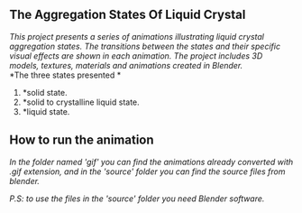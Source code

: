 ## The Aggregation States Of Liquid Crystal
*This project presents a series of animations illustrating liquid crystal aggregation states. The transitions between the states and their specific visual effects are shown in each animation. The project includes 3D models, textures, materials and animations created in Blender.*<br>
*The three states presented *<br>
1. *solid state.<br>
2. *solid to crystalline liquid state.<br>
3. *liquid state.<br>

## How to run the animation
*In the folder named 'gif' you can find the animations already converted with .gif extension, and in the 'source' folder you can find the source files from blender.*

*P.S: to use the files in the 'source' folder you need Blender software.*
